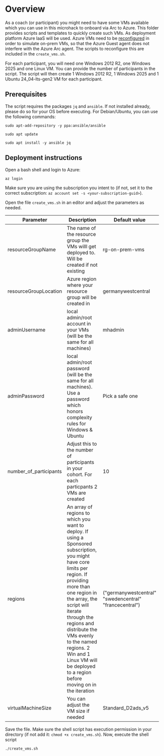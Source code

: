 # Overview
As a coach (or participant) you might need to have some VMs available which you can use in this microhack to onboard via Arc to Azure. This folder provides scripts and templates to quickly create such VMs. As deployment platform Azure IaaS will be used. Azure VMs need to be [reconfigured](https://learn.microsoft.com/en-us/azure/azure-arc/servers/plan-evaluate-on-azure-virtual-machine) in order to simulate on-prem VMs, so that the Azure Guest agent does not interfere with the Azure Arc agent. The scripts to reconfigure this are included in the ```create_vms.sh```. 

For each participant, you will need one Windows 2012 R2, one Windows 2025 and one Linux VM. You can provide the number of participants in the script. The script will then create 1 Windows 2012 R2, 1 Windows 2025 and 1 Ubuntu 24_04-lts-gen2 VM for each participant. 

## Prerequisites
The script requires the packages `jq` and `ansible`. If not installed already, please do so for your OS before executing. For Debian/Ubuntu, you can use the following commands:

```shell
sudo apt-add-repository -y ppa:ansible/ansible

sudo apt update

sudo apt install -y ansible jq
```

## Deployment instructions
Open a bash shell and login to Azure:
```shell
az login
```
Make sure you are using the subscription you intent to (if not, set it to the correct subscription: ```az account set -s <your-subscription-guid>```).

Open the file ```create_vms.sh``` in an editor and adjust the parameters as needed.

|Parameter        |Description    |Default value    |
|-----------------      |---------------|------------|
|resourceGroupName      |The name of the resource group the VMs willl get deployed to. Will be created if not existing|rg-on-prem-vms|
|resourceGroupLocation  |Azure region where your resource group will be created in|germanywestcentral|
|adminUsername          |local admin/root account in your VMs (will be the same for all machines)|mhadmin|
|adminPassword          |local admin/root password (will be the same for all machines). Use a password which honors complexity rules for Windows & Ubuntu|Pick a safe one|
|number_of_participants |Adjust this to the number of participants in your cohort. For each particpants 2 VMs are created|10|
|regions                |An array of regions to which you want to deploy. If using a Sponsored subscription, you might have core limits per region. If providing more than one region in the array, the script will iterate through the regions and distribute the VMs evenly to the named regions. 2 Win and 1 Linux VM will be deployed to a region before moving on in the iteration|("germanywestcentral" "swedencentral" "francecentral")|
|virtualMachineSize     |You can adjust the VM size if needed|Standard_D2ads_v5|

Save the file. Make sure the shell script has execution permission in your directory (if not add it: ```chmod +x create_vms.sh```). Now, execute the shell script
```shell
./create_vms.sh
```

